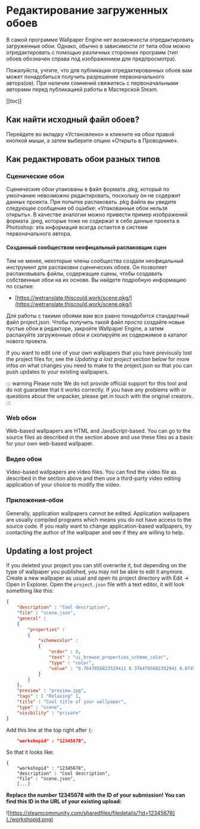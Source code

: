 # Редактирование загруженных обоев

В самой программе Wallpaper Engine нет возможности отредактировать загруженные обои. Однако, обычно в зависимости от типа обои можно отредактировать с помощью различных сторонних программ (тип обоев обозначен справа под изображением для предпросмотра).

Пожалуйста, учтите, что для публикации отредактированных обоев вам может понадобиться получить разрешение первоначального автора(ов). При наличии сомнений свяжитесь с первоначальными авторами перед публикацией работы в Мастерской Steam.

[[toc]]

## Как найти исходный файл обоев?

Перейдите во вкладку «Установлено» и кликните на обои правой кнопкой мыши, а затем выберите опцию «Открыть в Проводнике».

## Как редактировать обои разных типов

### Сценические обои

Сценические обои упакованы в файл формата .pkg, который по умолчанию невозможно редактировать, поскольку он не содержит данных проекта. При попытке распаковать .pkg файла вы увидите следующее сообщение об ошибке: «Упакованные обои нельзя открыть». В качестве аналогии можно привести пример изображений формата .jpeg, которые тоже не содержат в себе данные проекта в Photoshop: эта информация всегда остается в системе первоначального автора.

#### Созданный сообществом неофицальный распаковщик сцен

Тем не менее, некоторые члены сообщества создали неофицальный инструмент для распаковки сценических обоев. Он позволяет распаковывать файлы, содержащие сцены, чтобы создавать собственные обои на их основе. Вы найдете подробную информацию по ссылке:

* [https://wetranslate.thiscould.work/scene.pkg/](https://wetranslate.thiscould.work/scene.pkg/)

Для работы с такими обоями вам все равно понадобится стандартный файл project.json. Чтобы получить такой файл просто создайте новые пустые обои в редакторе, закройте Wallpaper Engine, а затем распакуйте загруженные обои и скопируйте их содержимое в каталог нового проекта.

If you want to edit one of your own wallpapers that you have previously lost the project files for, see the *Updating a lost project* section below for more infos on what changes you need to make to the project.json so that you can push updates to your existing wallpapers.

::: warning Please note We do not provide official support for this tool and do not guarantee that it works correctly. If you have any problems with or questions about the unpacker, please get in touch with the original creators. :::

### Web обои

Web-based wallpapers are HTML and JavaScript-based. You can go to the source files as described in the section above and use these files as a basis for your own web-based wallpaper.

### Видео обои

Video-based wallpapers are video files. You can find the video file as described in the section above and then use a third-party video editing application of your choice to modify the video.

### Приложения-обои

Generally, application wallpapers cannot be edited. Application wallpapers are usually compiled programs which means you do not have access to the source code. If you really want to change application-based wallpapers, try contacting the author of the wallpaper and see if they are willing to help.

## Updating a lost project

If you deleted your project you can still overwrite it, but depending on the type of wallpaper you published, you may not be able to edit it anymore. Create a new wallpaper as usual and open its project directory with Edit -> Open in Explorer. Open the `project.json` file with a text editor, it will look something like this:

```json
{
    "description" : "Cool description",
    "file" : "scene.json",
    "general" : 
    {
        "properties" : 
        {
            "schemecolor" : 
            {
                "order" : 0,
                "text" : "ui_browse_properties_scheme_color",
                "type" : "color",
                "value" : "0.7647058823529411 0.3764705882352941 0.07450980392156863"
            }
        }
    },
    "preview" : "preview.jpg",
    "tags" : [ "Relaxing" ],
    "title" : "Cool title of your wallpaper",
    "type" : "scene",
    "visibility" : "private"
}
```

Add this line at the top right after `{`:

```json
    "workshopid" : "12345678",
```
So that it looks like:

```json{2}
{
    "workshopid" : "12345678",
    "description" : "Cool description",
    "file" : "scene.json",
    [...]
```

**Replace the number 12345678 with the ID of your submission! You can find this ID in the URL of your existing upload:**

![https://steamcommunity.com/sharedfiles/filedetails/?id=12345678](./workshopid.png)
